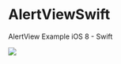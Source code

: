 AlertViewSwift
==============

AlertView Example iOS 8 - Swift

<img src="https://cloud.githubusercontent.com/assets/5999946/5224348/6af5f298-76f8-11e4-940a-c5b674d31a31.png"/>
